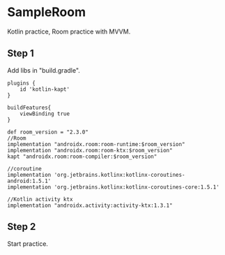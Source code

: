# SampleRoom
Kotlin practice, Room practice with MVVM.


## Step 1
Add libs in "build.gradle".
```
plugins {
    id 'kotlin-kapt'
}

buildFeatures{
    viewBinding true
}

def room_version = "2.3.0"
//Room
implementation "androidx.room:room-runtime:$room_version"
implementation "androidx.room:room-ktx:$room_version"
kapt "androidx.room:room-compiler:$room_version"

//coroutine
implementation 'org.jetbrains.kotlinx:kotlinx-coroutines-android:1.5.1'
implementation 'org.jetbrains.kotlinx:kotlinx-coroutines-core:1.5.1'

//Kotlin activity ktx
implementation "androidx.activity:activity-ktx:1.3.1"

```

## Step 2
Start practice.
